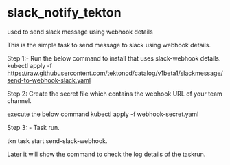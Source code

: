 # slack_notify_tekton
used to send slack message using webhook details

This is the simple task to send message to slack using webhook details.

Step 1:-
Run the below command to install that uses slack-webhook details.
kubectl apply -f https://raw.githubusercontent.com/tektoncd/catalog/v1beta1/slackmessage/send-to-webhook-slack.yaml

Step 2: 
Create the secret file which contains the webhook URL of your team channel.

execute the below command 
kubectl apply -f webhook-secret.yaml

Step 3: -
Task run.

tkn task start send-slack-webhook.

Later it will show the command to check the log details of the taskrun.
